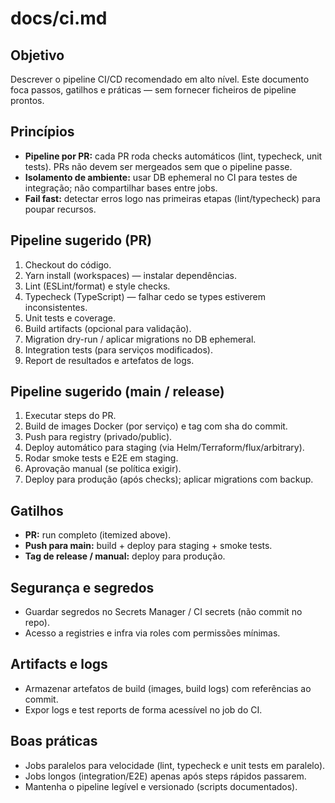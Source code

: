 # docs/ci.md

## Objetivo
Descrever o pipeline CI/CD recomendado em alto nível. Este documento foca passos, gatilhos e práticas — sem fornecer ficheiros de pipeline prontos.

## Princípios
- **Pipeline por PR:** cada PR roda checks automáticos (lint, typecheck, unit tests). PRs não devem ser mergeados sem que o pipeline passe.
- **Isolamento de ambiente:** usar DB ephemeral no CI para testes de integração; não compartilhar bases entre jobs.
- **Fail fast:** detectar erros logo nas primeiras etapas (lint/typecheck) para poupar recursos.

## Pipeline sugerido (PR)
1. Checkout do código.
2. Yarn install (workspaces) — instalar dependências.
3. Lint (ESLint/format) e style checks.
4. Typecheck (TypeScript) — falhar cedo se types estiverem inconsistentes.
5. Unit tests e coverage.
6. Build artifacts (opcional para validação).
7. Migration dry-run / aplicar migrations no DB ephemeral.
8. Integration tests (para serviços modificados).
9. Report de resultados e artefatos de logs.

## Pipeline sugerido (main / release)
1. Executar steps do PR.
2. Build de images Docker (por serviço) e tag com sha do commit.
3. Push para registry (privado/public).
4. Deploy automático para staging (via Helm/Terraform/flux/arbitrary).
5. Rodar smoke tests e E2E em staging.
6. Aprovação manual (se política exigir).
7. Deploy para produção (após checks); aplicar migrations com backup.

## Gatilhos
- **PR:** run completo (itemized above).
- **Push para main:** build + deploy para staging + smoke tests.
- **Tag de release / manual:** deploy para produção.

## Segurança e segredos
- Guardar segredos no Secrets Manager / CI secrets (não commit no repo).
- Acesso a registries e infra via roles com permissões mínimas.

## Artifacts e logs
- Armazenar artefatos de build (images, build logs) com referências ao commit.
- Expor logs e test reports de forma acessível no job do CI.

## Boas práticas
- Jobs paralelos para velocidade (lint, typecheck e unit tests em paralelo).
- Jobs longos (integration/E2E) apenas após steps rápidos passarem.
- Mantenha o pipeline legível e versionado (scripts documentados).